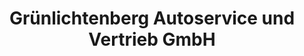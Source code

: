 ---
title: "Grünlichtenberg Autoservice und Vertrieb GmbH"
url: /kriebstein/gruenlichtenberg-autoservice-und-vertrieb-gmbh/
shop: Autowerkstatt
---